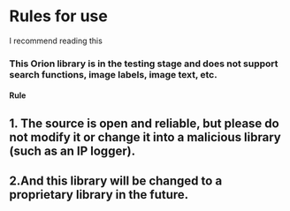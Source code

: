 # Rules for use
I recommend reading this
### This Orion library is in the testing stage and does not support search functions, image labels, image text, etc.
#### Rule
## 1. The source is open and reliable, but please do not modify it or change it into a malicious library (such as an IP logger).
## 2.And this library will be changed to a proprietary library in the future.
